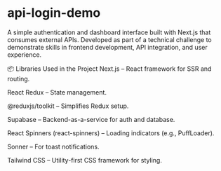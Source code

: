 # api-login-demo
A simple authentication and dashboard interface built with Next.js that consumes external APIs. Developed as part of a technical challenge to demonstrate skills in frontend development, API integration, and user experience.

📦 Libraries Used in the Project
Next.js – React framework for SSR and routing.

React Redux – State management.

@reduxjs/toolkit – Simplifies Redux setup.

Supabase – Backend-as-a-service for auth and database.

React Spinners (react-spinners) – Loading indicators (e.g., PuffLoader).

Sonner – For toast notifications.

Tailwind CSS – Utility-first CSS framework for styling.
